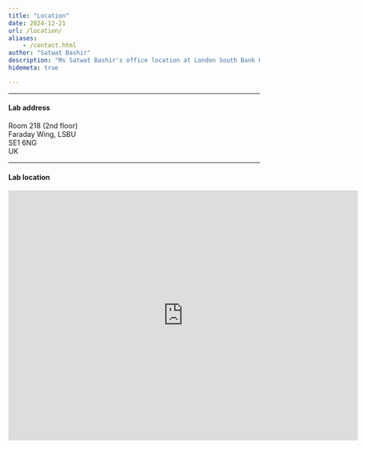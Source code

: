 ```yaml
---
title: "Location"
date: 2024-12-21
url: /location/
aliases:
    - /contact.html
author: "Satwat Bashir"
description: "Ms Satwat Bashir's office location at London South Bank Univeristy, London, UK"
hidemeta: true

---
```


---

#### Lab address

Room 218 (2nd floor)  <br />
Faraday Wing, LSBU <br />
SE1 6NG <br />
UK

---

#### Lab location

<iframe
      src="https://www.openstreetmap.org/export/embed.html?bbox=-0.10216534137725831%2C51.49684146398238%2C-0.09965479373931885%2C51.497928510405295&amp;layer=mapnik" width="700" height="500"
     style="border:0;" allowfullscreen="" loading="lazy"></iframe>
<br />




